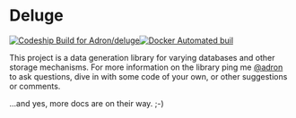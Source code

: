 # Deluge

[![Codeship Build for Adron/deluge](https://img.shields.io/codeship/65a5f1f0-9d89-0134-748e-327be1016a00/master.svg)](https://app.codeship.com/projects/188676)[![Docker Automated buil](https://img.shields.io/docker/automated/adron/deluge.svg)](https://hub.docker.com/r/adron/deluge/)

This project is a data generation library for varying databases and other storage mechanisms. For more information on the library ping me [@adron](https://twitter.com/Adron) to ask questions, dive in with some code of your own, or other suggestions or comments.

...and yes, more docs are on their way.  ;-)
